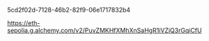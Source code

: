5cd2f02d-7128-46b2-82f9-06e1717832b4

https://eth-sepolia.g.alchemy.com/v2/PuvZMKHfXMhXnSaHgR1iVZiQ3rGqiCfU

